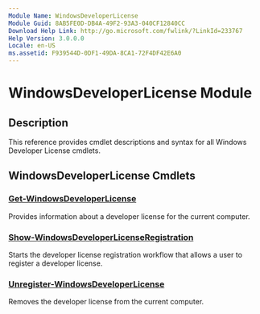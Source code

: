 ```yaml
---
Module Name: WindowsDeveloperLicense
Module Guid: 8AB5FE0D-DB4A-49F2-93A3-040CF12840CC
Download Help Link: http://go.microsoft.com/fwlink/?LinkId=233767
Help Version: 3.0.0.0
Locale: en-US
ms.assetid: F939544D-0DF1-49DA-8CA1-72F4DF42E6A0
---
```


# WindowsDeveloperLicense Module
## Description
This reference provides cmdlet descriptions and syntax for all Windows Developer License cmdlets. 

## WindowsDeveloperLicense Cmdlets
### [Get-WindowsDeveloperLicense](./Get-WindowsDeveloperLicense.md)
Provides information about a developer license for the current computer.

### [Show-WindowsDeveloperLicenseRegistration](./Show-WindowsDeveloperLicenseRegistration.md)
Starts the developer license registration workflow that allows a user to register a developer license.

### [Unregister-WindowsDeveloperLicense](./Unregister-WindowsDeveloperLicense.md)
Removes the developer license from the current computer.

